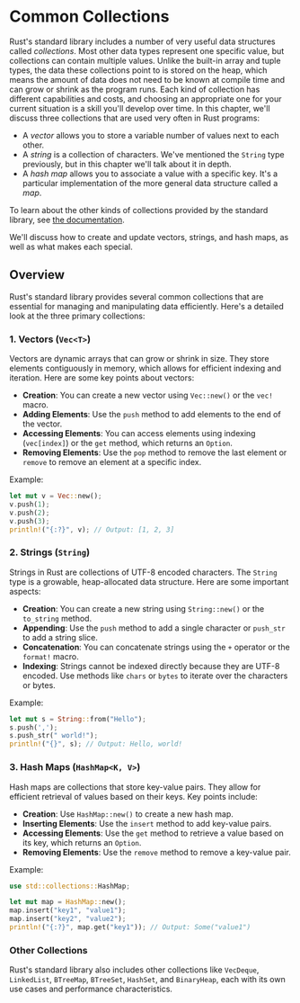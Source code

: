 # Common Collections

Rust's standard library includes a number of very useful data structures called *collections*. Most other data types represent one specific value, but collections can contain multiple values. Unlike the built-in array and tuple types, the data these collections point to is stored on the heap, which means the amount of data does not need to be known at compile time and can grow or shrink as the program runs. Each kind of collection has different capabilities and costs, and choosing an appropriate one for your current situation is a skill you'll develop over time. In this chapter, we'll discuss three collections that are used very often in Rust programs:

* A *vector* allows you to store a variable number of values next to each other.
* A *string* is a collection of characters. We've mentioned the `String` type
  previously, but in this chapter we'll talk about it in depth.
* A *hash map* allows you to associate a value with a specific key. It's a
  particular implementation of the more general data structure called a *map*.

To learn about the other kinds of collections provided by the standard library,
see [the documentation](https://doc.rust-lang.org/std/collections/index.html).

We'll discuss how to create and update vectors, strings, and hash maps, as well as what makes each special.

## Overview

Rust's standard library provides several common collections that are essential for managing and manipulating data efficiently. Here's a detailed look at the three primary collections:

### 1. Vectors (`Vec<T>`)

Vectors are dynamic arrays that can grow or shrink in size. They store elements contiguously in memory, which allows for efficient indexing and iteration. Here are some key points about vectors:
- **Creation**: You can create a new vector using `Vec::new()` or the `vec!` macro.
- **Adding Elements**: Use the `push` method to add elements to the end of the vector.
- **Accessing Elements**: You can access elements using indexing (`vec[index]`) or the `get` method, which returns an `Option`.
- **Removing Elements**: Use the `pop` method to remove the last element or `remove` to remove an element at a specific index.

Example:
```rust
let mut v = Vec::new();
v.push(1);
v.push(2);
v.push(3);
println!("{:?}", v); // Output: [1, 2, 3]
```

### 2. Strings (`String`)

Strings in Rust are collections of UTF-8 encoded characters. The `String` type is a growable, heap-allocated data structure. Here are some important aspects:
- **Creation**: You can create a new string using `String::new()` or the `to_string` method.
- **Appending**: Use the `push` method to add a single character or `push_str` to add a string slice.
- **Concatenation**: You can concatenate strings using the `+` operator or the `format!` macro.
- **Indexing**: Strings cannot be indexed directly because they are UTF-8 encoded. Use methods like `chars` or `bytes` to iterate over the characters or bytes.

Example:
```rust
let mut s = String::from("Hello");
s.push(',');
s.push_str(" world!");
println!("{}", s); // Output: Hello, world!
```

### 3. Hash Maps (`HashMap<K, V>`)
Hash maps are collections that store key-value pairs. They allow for efficient retrieval of values based on their keys. Key points include:
- **Creation**: Use `HashMap::new()` to create a new hash map.
- **Inserting Elements**: Use the `insert` method to add key-value pairs.
- **Accessing Elements**: Use the `get` method to retrieve a value based on its key, which returns an `Option`.
- **Removing Elements**: Use the `remove` method to remove a key-value pair.

Example:
```rust
use std::collections::HashMap;

let mut map = HashMap::new();
map.insert("key1", "value1");
map.insert("key2", "value2");
println!("{:?}", map.get("key1")); // Output: Some("value1")
```

### Other Collections

Rust's standard library also includes other collections like `VecDeque`, `LinkedList`, `BTreeMap`, `BTreeSet`, `HashSet`, and `BinaryHeap`, each with its own use cases and performance characteristics.
